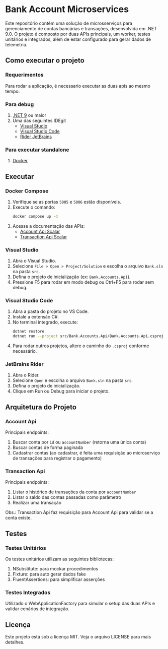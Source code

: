 
# Bank Account Microservices

Este repositório contém uma solução de microsserviços para gerenciamento de contas bancárias e transações, desenvolvida em .NET 9.0. O projeto é composto por duas APIs principais, um worker, testes unitários e integrados, além de estar configurado para gerar dados de telemetria.


## Como executar o projeto

### Requerimentos

Para rodar a aplicação, é necessario executar as duas apis ao mesmo tempo.

### Para debug
1. [.NET 9](https://dotnet.microsoft.com/pt-br/download/dotnet/9.0) ou maior
2. Uma das seguintes IDEgit 
	- [Visual Studio](https://visualstudio.microsoft.com/pt-br/)
	- [Visual Studio Code](https://code.visualstudio.com)
	- [Rider JetBrains](https://www.jetbrains.com/rider/)

### Para executar standalone
1. [Docker](https://www.docker.com)

## Executar

### Docker Compose

1. Verifique se as portas `5005` e `5006` estão disponíveis.
2. Execute o comando:
	```sh
	docker compose up -d
	```
3. Acesse a documentação das APIs:
	- [Account Api Scalar](http://localhost:5005/scalar)
	- [Transaction Api Scalar](http://localhost:5006/scalar)


### Visual Studio
1. Abra o Visual Studio.
2. Selecione `File > Open > Project/Solution` e escolha o arquivo `Bank.sln` na pasta `src`.
3. Defina o projeto de inicialização (ex: `Bank.Accounts.Api`).
4. Pressione F5 para rodar em modo debug ou Ctrl+F5 para rodar sem debug.


### Visual Studio Code
1. Abra a pasta do projeto no VS Code.
2. Instale a extensão C#.
3. No terminal integrado, execute:
	```sh
	dotnet restore
	dotnet run --project src/Bank.Accounts.Api/Bank.Accounts.Api.csproj
	```
4. Para rodar outros projetos, altere o caminho do `.csproj` conforme necessário.


### JetBrains Rider
1. Abra o Rider.
2. Selecione `Open` e escolha o arquivo `Bank.sln` na pasta `src`.
3. Defina o projeto de inicialização.
4. Clique em Run ou Debug para iniciar o projeto.


## Arquitetura do Projeto


### Account Api

Principais endpoints:
1. Buscar conta por `id` ou `accountNumber` (retorna uma única conta)
2. Buscar contas de forma paginada
3. Cadastrar contas (ao cadastrar, é feita uma requisição ao microserviço de transações para registrar o pagamento)


### Transaction Api

Principais endpoints:
1. Listar o histórico de transações da conta por `accountNumber`
2. Listar o saldo das contas passadas como parâmetro
3. Realizar uma transação

Obs.: Transaction Api faz requisição para Account Api para validar se a conta existe.



## Testes

### Testes Unitários
Os testes unitários utilizam as seguintes bibliotecas:
1. NSubstitute: para mockar procedimentos
2. Fixture: para auto gerar dados fake
3. FluentAssertions: para simplificar asserções

### Testes Integrados
Utilizado o WebApplicationFactory para simular o setup das duas APIs e validar cenários de integração.

## Licença

Este projeto está sob a licença MIT. Veja o arquivo LICENSE para mais detalhes.